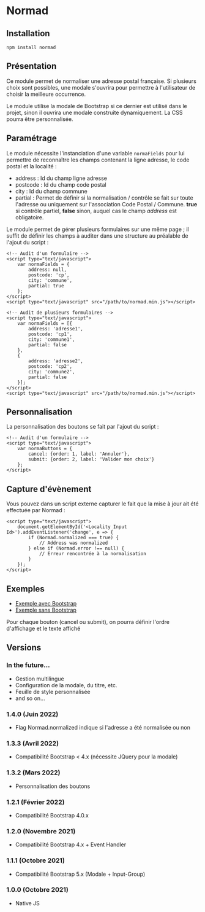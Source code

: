 # Normad

## Installation
`npm install normad`

## Présentation
Ce module permet de normaliser une adresse postal française. 
Si plusieurs choix sont possibles, une modale s'ouvrira pour permettre à l'utilisateur de choisir la meilleure occurrence.

Le module utilise la modale de Bootstrap si ce dernier est utilisé dans le projet, sinon il ouvrira une modale construite dynamiquement. La CSS pourra être personnalisée.

## Paramétrage
Le module nécessite l'instanciation d'une variable `normaFields` pour lui permettre de reconnaître les champs contenant la ligne adresse, le code postal et la localité :
* address : Id du champ ligne adresse
* postcode : Id du champ code postal
* city : Id du champ commune
* partial : Permet de définir si la normalisation / contrôle se fait sur toute l'adresse ou uniquement sur l'association Code Postal / Commune. **true** si contrôle partiel, **false** sinon, auquel cas le champ *address* est obligatoire.

Le module permet de gérer plusieurs formulaires sur une même page ; il suffit de définir les champs à auditer dans une structure au préalable de l'ajout du script :
```
<!-- Audit d'un formulaire -->
<script type="text/javascript">
    var normaFields = {
        address: null,
        postcode: 'cp',
        city: 'commune',
        partial: true
    };
</script>
<script type="text/javascript" src="/path/to/normad.min.js"></script>
```

```
<!-- Audit de plusieurs formulaires -->
<script type="text/javascript">
    var normaFields = [{
        address: 'adresse1',
        postcode: 'cp1',
        city: 'commune1',
        partial: false
    },
    {
        address: 'adresse2',
        postcode: 'cp2',
        city: 'commune2',
        partial: false
    }];
</script>
<script type="text/javascript" src="/path/to/normad.min.js"></script>
```
## Personnalisation
La personnalisation des boutons se fait par l'ajout du script :
```
<!-- Audit d'un formulaire -->
<script type="text/javascript">
    var normaButtons = {
        cancel: {order: 1, label: 'Annuler'},
        submit: {order: 2, label: 'Valider mon choix'}
    };
</script>
```
## Capture d'évènement
Vous pouvez dans un script externe capturer le fait que la mise à jour ait été effectuée par Normad :
```
<script type="text/javascript">
    document.getElementById('<Locality Input Id>').addEventListener('change', e => {
        if (Normad.normalized === true) {
            // Address was normalized
        } else if (Normad.error !== null) {
            // Erreur rencontrée à la normalisation
        }
    });
</script>
```
## Exemples
* [Exemple avec Bootstrap](demos/index-bootstrap.html)
* [Exemple sans Bootstrap](demos/index.html)

Pour chaque bouton (cancel ou submit), on pourra définir l'ordre d'affichage et le texte affiché
## Versions
### In the future...
* Gestion multilingue
* Configuration de la modale, du titre, etc.
* Feuille de style personnalisée
* and so on...
### 1.4.0 (Juin 2022)
* Flag Normad.normalized indique si l'adresse a été normalisée ou non
### 1.3.3 (Avril 2022)
* Compatibilité Bootstrap < 4.x (nécessite JQuery pour la modale)
### 1.3.2 (Mars 2022)
* Personnalisation des boutons
### 1.2.1 (Février 2022)
* Compatibilité Bootstrap 4.0.x
### 1.2.0 (Novembre 2021)
* Compatibilité Bootstrap 4.x + Event Handler
### 1.1.1 (Octobre 2021)
* Compatibilité Bootstrap 5.x (Modale + Input-Group)
### 1.0.0 (Octobre 2021)
* Native JS